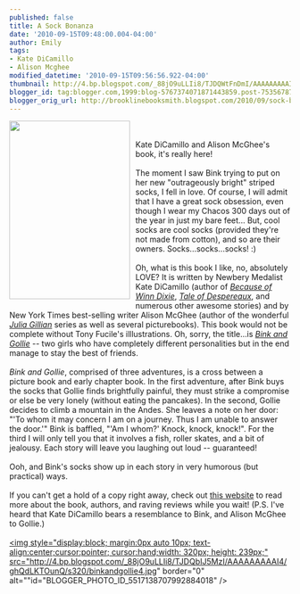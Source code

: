 ```yaml
---
published: false
title: A Sock Bonanza
date: '2010-09-15T09:48:00.004-04:00'
author: Emily
tags:
- Kate DiCamillo
- Alison Mcghee
modified_datetime: '2010-09-15T09:56:56.922-04:00'
thumbnail: http://4.bp.blogspot.com/_88jO9uLLIi8/TJDQWtFnDmI/AAAAAAAAAIw/bczHOUrVJTk/s72-c/binkandgollie.jpg
blogger_id: tag:blogger.com,1999:blog-5767374071871443859.post-7535678766345631403
blogger_orig_url: http://brooklinebooksmith.blogspot.com/2010/09/sock-bonanza.html
---
```


<a onblur="try {parent.deselectBloggerImageGracefully();} catch(e) {}" href="http://4.bp.blogspot.com/_88jO9uLLIi8/TJDQWtFnDmI/AAAAAAAAAIw/bczHOUrVJTk/s1600/binkandgollie.jpg"><img style="margin: 0pt 10px 10px 0pt; float: left; cursor: pointer; width: 216px; height: 320px;" src="http://4.bp.blogspot.com/_88jO9uLLIi8/TJDQWtFnDmI/AAAAAAAAAIw/bczHOUrVJTk/s320/binkandgollie.jpg" alt="" id="BLOGGER_PHOTO_ID_5517138632007683682" border="0" /></a><br /><br />Kate DiCamillo and Alison McGhee's book, it's really here!<br /><br />The moment I saw Bink trying to put on her new "outrageously bright" striped socks, I fell in love.  Of course, I will admit that I have a great sock obsession, even though I wear my Chacos 300 days out of the year in just my bare feet...  But, cool socks are cool socks (provided they're not made from cotton), and so are their owners.  Socks...socks...socks! :)<br /><br />Oh, what is this book I like, no, absolutely LOVE?  It is written by Newbery Medalist Kate DiCamillo (author of <span style="font-style: italic;"><a href="http://www.brooklinebooksmith-shop.com/book/9780763644321">Because of Winn Dixie</a></span>, <span style="font-style: italic;"><a href="http://www.brooklinebooksmith-shop.com/book/9780763625290">Tale of Despereaux</a></span>, and numerous other awesome stories) and by New York Times best-selling writer Alison McGhee (author of the wonderful <span style="font-style: italic;"><a href="http://www.brooklinebooksmith-shop.com/book/9780545033497">Julia Gillian</a></span> series as well as several picturebooks).  This book would not be complete without Tony Fucile's illlustrations.  Oh, sorry, the title...is <span style="font-style: italic;"><a href="http://www.brooklinebooksmith-shop.com/book/9780763632663">Bink and Gollie</a></span> -- two girls who have completely different personalities but in the end manage to stay the best of friends.<br /><br /><span style="font-style: italic;">Bink and Gollie</span>, comprised of three adventures, is a cross between a picture book and early chapter book.  In the first adventure, after Bink buys the socks that Gollie finds brightfully painful, they must strike a compromise or else be very lonely (without eating the pancakes).  In the second, Gollie decides to climb a mountain in the Andes.  She leaves a note on her door: "'To whom it may concern I am on a journey.  Thus I am unable to answer the door.'"  Bink is baffled, "'Am I whom?'  Knock, knock, knock!".  For the third I will only tell you that it involves a fish, roller skates, and a bit of jealousy.  Each story will leave you laughing out loud -- guaranteed!<br /><br />Ooh, and Bink's socks show up in each story in very humorous (but practical) ways.<br /><br />If you can't get a hold of a copy right away, check out <a href="http://binkandgollie.com/">this website</a> to read more about the book, authors, and raving reviews while you wait!  (P.S. I've heard that Kate DiCamillo bears a resemblance to Bink, and Alison McGhee to Gollie.)<br /><br /><a onblur="try {parent.deselectBloggerImageGracefully();} catch(e) {}" href="http://4.bp.blogspot.com/_88jO9uLLIi8/TJDQbIJ5MzI/AAAAAAAAAI4/ghQdLKTOunQ/s1600/binkandgollie4.jpg"><img style="display:block; margin:0px auto 10px; text-align:center;cursor:pointer; cursor:hand;width: 320px; height: 239px;" src="http://4.bp.blogspot.com/_88jO9uLLIi8/TJDQbIJ5MzI/AAAAAAAAAI4/ghQdLKTOunQ/s320/binkandgollie4.jpg" border="0" alt=""id="BLOGGER_PHOTO_ID_5517138707992884018" /></a>